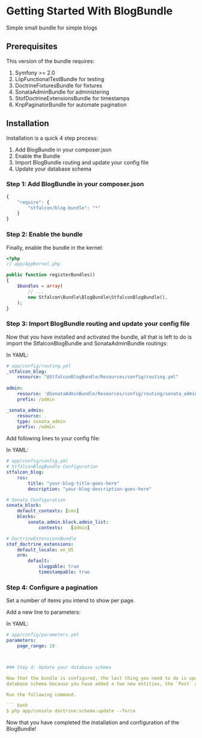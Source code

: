 Getting Started With BlogBundle
==================================

Simple small bundle for simple blogs

## Prerequisites

This version of the bundle requires:

1. Symfony >= 2.0
2. LiipFunctionalTestBundle for testing
3. DoctrineFixturesBundle for fixtures
4. SonataAdminBundle for administering
5. StofDoctrineExtensionsBundle for timestamps
6. KnpPaginatorBundle for automate pagination

## Installation

Installation is a quick 4 step process:

1. Add BlogBundle in your composer.json
2. Enable the Bundle
3. Import BlogBundle routing and update your config file
4. Update your database schema

### Step 1: Add BlogBundle in your composer.json

```js
{
    "require": {
        "stfalcon/blog-bundle": "*"
    }
}
```

### Step 2: Enable the bundle

Finally, enable the bundle in the kernel:

``` php
<?php
// app/AppKernel.php

public function registerBundles()
{
    $bundles = array(
        // ...
        new Stfalcon\Bundle\BlogBundle\StfalconBlogBundle(),
    );
}
```

### Step 3: Import BlogBundle routing and update your config file

Now that you have installed and activated the bundle, all that is left to do is
import the StfalconBlogBundle and SonataAdminBundle routings:

In YAML:

``` yaml
# app/config/routing.yml
_stfalcon_blog:
    resource: "@StfalconBlogBundle/Resources/config/routing.yml"
    
admin:
    resource: '@SonataAdminBundle/Resources/config/routing/sonata_admin.xml'
    prefix: /admin

_sonata_admin:
    resource: .
    type: sonata_admin
    prefix: /admin
```

Add following lines to your config file:

In YAML:

``` yaml
# app/config/config.yml
# StfalconBlogBundle Configuration
stfalcon_blog:
    rss:
        title: "your-blog-title-goes-here"
        description: "your-blog-description-goes-here"

# Sonata Configuration
sonata_block:
    default_contexts: [cms]
    blocks:
        sonata.admin.block.admin_list:
            contexts:   [admin]

# DoctrineExtensionsBundle
stof_doctrine_extensions:
    default_locale: en_US
    orm:
        default:
            sluggable: true
            timestampable: true
```

### Step 4: Configure a pagination

Set a number of items you intend to show per page.

Add a new line to parameters:

In YAML:

``` yaml
# app/config/parameters.yml
parameters:
    page_range: 10



### Step 4: Update your database schema

Now that the bundle is configured, the last thing you need to do is update your
database schema because you have added a two new entities, the `Post` and the `Tag`.

Run the following command.

``` bash
$ php app/console doctrine:schema:update --force
```
Now that you have completed the installation and configuration of the BlogBundle!